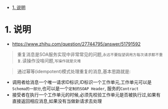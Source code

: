 

<!-- TOC -->

- [1. 说明](#1-说明)

<!-- /TOC -->

<a id="markdown-1-说明" name="1-说明"></a>
# 1. 说明

* https://www.zhihu.com/question/27744795/answer/51791592

> 重复消息是SOA服务实现中非常常见的问题,`永远不要指望调用方每次请求都不重复`.读操作没啥问题,`写操作就是灾难`

> 通过幂等(idempotent)模式处理重复的消息,基本思路就是:
* 调用者给消息一个唯一请求ID标识,ID标识一个工作单元,工作单元可以是`Schema的一部分`,也可以是一个`定制的SOAP Header`, 服务的`Contract`
* 接受者在执行一个工作单元的时候,必须先校验工作单元是否被执行过,如果有直接返回相应消息,如果没有当做新请求去处理

